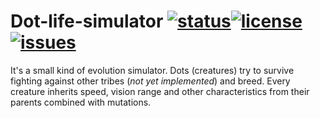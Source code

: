 # Dot-life-simulator [![status](https://img.shields.io/travis/mibac138/Dot-life-simulator.svg?style=flat-square)](https://travis-ci.org/mibac138/Dot-life-simulator)[![license](https://img.shields.io/badge/License-GNU%20GPL%20v2-brightgreen.svg?style=flat-square)](https://github.com/mibac138/Dot-life-simulator/blob/master/LICENSE)[![issues](https://img.shields.io/badge/Issues-Waffle.io-blue.svg?style=flat-square)](https://waffle.io/mibac138/Dot-life-simulator)
It's a small kind of evolution simulator. Dots (creatures) try to survive fighting against other tribes (*not yet implemented*) and breed. Every creature inherits speed, vision range and other characteristics from their parents combined with mutations. 
